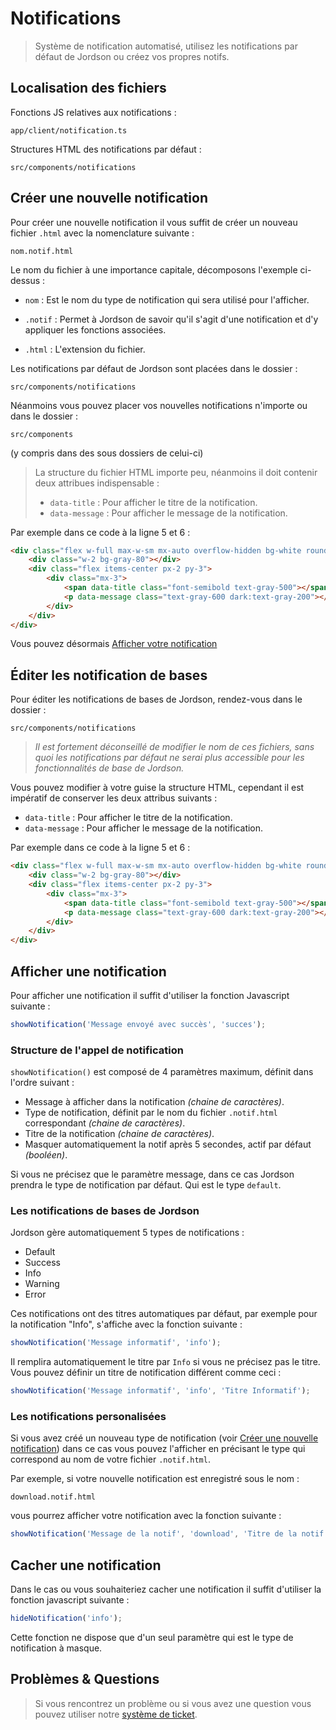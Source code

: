 # Notifications

> Système de notification automatisé, utilisez les notifications par défaut de Jordson ou créez vos propres notifs.

## Localisation des fichiers

Fonctions JS relatives aux notifications :
```
app/client/notification.ts
```

Structures HTML des notifications par défaut : 
```
src/components/notifications
```


## Créer une nouvelle notification

Pour créer une nouvelle notification il vous suffit de créer un nouveau fichier `.html` avec la nomenclature suivante :
```
nom.notif.html
```

Le nom du fichier à une importance capitale, décomposons l'exemple ci-dessus :

- `nom` : Est le nom du type de notification qui sera utilisé pour l'afficher.

- `.notif` : Permet à Jordson de savoir qu'il s'agit d'une notification et d'y appliquer les fonctions associées.
- `.html` : L'extension du fichier.

Les notifications par défaut de Jordson sont placées dans le dossier :
```
src/components/notifications
```

Néanmoins vous pouvez placer vos nouvelles notifications n'importe ou dans le dossier :
```
src/components
```
(y compris dans des sous dossiers de celui-ci)

> La structure du fichier HTML importe peu, néanmoins il doit contenir deux attribues indispensable : 
> - `data-title` : Pour afficher le titre de la notification.
> - `data-message` : Pour afficher le message de la notification.

Par exemple dans ce code à la ligne 5 et 6 :
```html
<div class="flex w-full max-w-sm mx-auto overflow-hidden bg-white rounded-lg shadow-md fixed top-14 right-4 z-40 cursor-pointer">
    <div class="w-2 bg-gray-80"></div>
    <div class="flex items-center px-2 py-3">
        <div class="mx-3">
            <span data-title class="font-semibold text-gray-500"></span>
            <p data-message class="text-gray-600 dark:text-gray-200"></p>
        </div>
    </div>
</div>
```
Vous pouvez désormais [Afficher votre notification](#afficher-une-notification)


## Éditer les notification de bases

Pour éditer les notifications de bases de Jordson, rendez-vous dans le dossier :
```
src/components/notifications
```

>*Il est fortement déconseillé de modifier le nom de ces fichiers, sans quoi les notifications par défaut ne serai plus accessible pour 
> les fonctionnalités de base de Jordson.*
 
Vous pouvez modifier à votre guise la structure HTML, cependant il est impératif de conserver les deux attribus suivants :
- `data-title` : Pour afficher le titre de la notification.
- `data-message` : Pour afficher le message de la notification.

Par exemple dans ce code à la ligne 5 et 6 :
```html
<div class="flex w-full max-w-sm mx-auto overflow-hidden bg-white rounded-lg shadow-md fixed top-14 right-4 z-40 cursor-pointer">
    <div class="w-2 bg-gray-80"></div>
    <div class="flex items-center px-2 py-3">
        <div class="mx-3">
            <span data-title class="font-semibold text-gray-500"></span>
            <p data-message class="text-gray-600 dark:text-gray-200"></p>
        </div>
    </div>
</div>
```

## Afficher une notification

Pour afficher une notification il suffit d'utiliser la fonction Javascript suivante :
```javascript
showNotification('Message envoyé avec succès', 'succes');
```

### Structure de l'appel de notification

`showNotification()` est composé de 4 paramètres maximum, définit dans l'ordre suivant :
- Message à afficher dans la notification *(chaine de caractères)*.
- Type de notification, définit par le nom du fichier `.notif.html` correspondant *(chaine de caractères)*.
- Titre de la notification *(chaine de caractères)*.
- Masquer automatiquement la notif après 5 secondes, actif par défaut *(booléen)*.

Si vous ne précisez que le paramètre message, dans ce cas Jordson prendra le type de notification par défaut. Qui est le type `default`.

### Les notifications de bases de Jordson

Jordson gère automatiquement 5 types de notifications :
 - Default
 - Success
 - Info
 - Warning
 - Error

Ces notifications ont des titres automatiques par défaut, par exemple pour la notification "Info", s'affiche avec la 
fonction suivante :
```javascript
showNotification('Message informatif', 'info');
```
Il remplira automatiquement le titre par `Info` si vous ne précisez pas le titre. Vous pouvez définir un titre de notification différent 
comme ceci :
```javascript
showNotification('Message informatif', 'info', 'Titre Informatif');
```

### Les notifications personalisées

Si vous avez créé un nouveau type de notification (voir [Créer une nouvelle notification](#créer-une-nouvelle-notification)) dans ce cas vous pouvez l'afficher en 
précisant le type qui correspond au nom de votre fichier `.notif.html`.

Par exemple, si votre nouvelle notification est enregistré sous le nom :
```
download.notif.html
```
vous pourrez afficher votre notification avec la fonction suivante :
```javascript
showNotification('Message de la notif', 'download', 'Titre de la notif');
```

## Cacher une notification

Dans le cas ou vous souhaiteriez cacher une notification il suffit d'utiliser la fonction javascript suivante :
```javascript
hideNotification('info');
```
Cette fonction ne dispose que d'un seul paramètre qui est le type de notification à masque.

## Problèmes & Questions

> Si vous rencontrez un problème ou si vous avez une question vous pouvez utiliser notre [système de ticket](https://github.com/jordson-io/jordson/issues).
